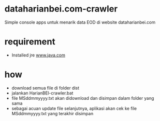 # dataharianbei.com-crawler
Simple console apps untuk menarik data EOD di website dataharianbei.com

# requirement
- Installed jre www.java.com

# how
  - download semua file di folder dist
  - jalankan HarianBEI-crawler.bat
  - file MSddmmyyyy.txt akan didownload dan disimpan dalam folder yang sama
  - sebagai acuan update file selanjutnya, aplikasi akan cek ke file MSddmmyyyy.txt yang terakhir disimpan
